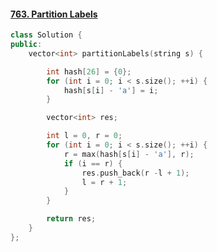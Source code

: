 #### [763. Partition Labels](https://leetcode-cn.com/problems/partition-labels/)

```C++
class Solution {
public:
    vector<int> partitionLabels(string s) {

        int hash[26] = {0};
        for (int i = 0; i < s.size(); ++i) {
            hash[s[i] - 'a'] = i;
        }

        vector<int> res;

        int l = 0, r = 0;
        for (int i = 0; i < s.size(); ++i) {
            r = max(hash[s[i] - 'a'], r);
            if (i == r) {
                res.push_back(r -l + 1);
                l = r + 1;
            }
        }

        return res;
    }
};
```

